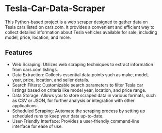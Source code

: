 # Tesla-Car-Data-Scraper
This Python-based project is a web scraper designed to gather data on Tesla cars listed on cars.com. It provides a convenient and efficient way to collect detailed information about Tesla vehicles available for sale, including model, price, location, and more.

## Features
- Web Scraping: Utilizes web scraping techniques to extract information from cars.com listings.
- Data Extraction: Collects essential data points such as make, model, year, price, location, and seller details.
- Search Filters: Customizable search parameters to filter Tesla car listings based on criteria like model year, location, and price range.
- Data Storage: Allows you to store scraped data in various formats, such as CSV or JSON, for further analysis or integration with other applications.
- Scheduled Scraping: Automate the scraping process by setting up scheduled runs to keep your data up-to-date.
- User-Friendly Interface: Provides a user-friendly command-line interface for ease of use.
